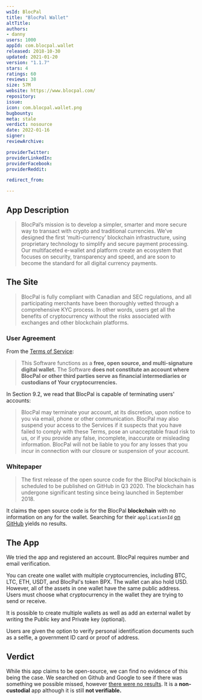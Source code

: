 ```yaml
---
wsId: BlocPal
title: "BlocPal Wallet"
altTitle: 
authors:
- danny
users: 1000
appId: com.blocpal.wallet
released: 2018-10-30
updated: 2021-01-20
version: "1.1.7"
stars: 4
ratings: 60
reviews: 38
size: 57M
website: https://www.blocpal.com/
repository: 
issue: 
icon: com.blocpal.wallet.png
bugbounty: 
meta: stale
verdict: nosource
date: 2022-01-16
signer: 
reviewArchive:

providerTwitter: 
providerLinkedIn: 
providerFacebook: 
providerReddit: 

redirect_from:

---
```


## App Description

> BlocPal’s mission is to develop a simpler, smarter and more secure way to transact with crypto and traditional currencies. We’ve designed the first ‘multi-currency’ blockchain infrastructure, using proprietary technology to simplify and secure payment processing. Our multifaceted e-wallet and platform create an ecosystem that focuses on security, transparency and speed, and are soon to become the standard for all digital currency payments.

## The Site

> BlocPal is fully compliant with Canadian and SEC regulations, and all participating merchants have been thoroughly vetted through a comprehensive KYC process. In other words, users get all the benefits of cryptocurrency without the risks associated with exchanges and other blockchain platforms.


### User Agreement

From the [Terms of Service](https://www.blocpal.com/terms-of-use):

> This Software functions as a **free, open source, and multi-signature digital wallet.** The Software **does not constitute an account where BlocPal or other third parties serve as financial intermediaries or custodians of Your cryptocurrencies.**

In Section 9.2, we read that BlocPal is capable of terminating users' accounts:

> BlocPal may terminate your account, at its discretion, upon notice to you via email, phone or other communication. BlocPal may also suspend your access to the Services if it suspects that you have failed to comply with these Terms, pose an unacceptable fraud risk to us, or if you provide any false, incomplete, inaccurate or misleading information. BlocPal will not be liable to you for any losses that you incur in connection with our closure or suspension of your account.

### Whitepaper

> The first release of the open source code for the BlocPal blockchain is scheduled to be published on GitHub in Q3 2020. The blockchain has undergone significant testing since being launched in September 2018.

It claims the open source code is for the BlocPal **blockchain** with no information on any for the wallet. Searching for their `applicationId` [on GitHub](https://github.com/search?q=com.blocpal.wallet) yields no results.

## The App

We tried the app and registered an account. BlocPal requires number and email verification.

You can create one wallet with multiple cryptocurrencies, including BTC, LTC, ETH, USDT, and BlocPal's token BPX. The wallet can also hold USD. However, all of the assets in one wallet have the same public address. Users must choose what cryptocurrency in the wallet they are trying to send or receive.

It is possible to create multiple wallets as well as add an external wallet by writing the Public key and Private key (optional).

Users are given the option to verify personal identification documents such as a selfie, a government ID card or proof of address.

## Verdict

While this app claims to be open-source, we can find no evidence of this being the case. We searched on Github and Google to see if there was something we possible missed, however [there were no results](https://github.com/search?q=com.blocpal.wallet&type=code). It is a **non-custodial** app although it is still **not verifiable.**
